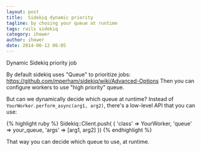 ```yaml
---
layout: post
title:  Sidekiq dynamic priority
tagline: by chosing your queue at runtime
tags: rails sidekiq
category: ihower
author: ihower
date: 2014-06-12 06:05
---
```

Dynamic Sidekiq priority job

By default sidekiq uses "Queue" to prioritize jobs:
<https://github.com/mperham/sidekiq/wiki/Advanced-Options>
Then you can configure workers to use "high priority" queue.

But can we dynamically decide which queue at runtime?
Instead of `YourWorker.perform_async(arg1, arg2)`,
there's a low-level API that you can use:

{% highlight ruby %}
Sidekiq::Client.push( {
 'class' => YourWorker,
 'queue' => your_queue,
 'args' => [arg1, arg2]
})
{% endhighlight %}

That way you can decide which queue to use, at runtime.

